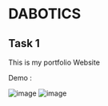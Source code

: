 # DABOTICS
## Task 1
This is my portfolio Website 

Demo : 

![image](https://github.com/Rasbihari1233/DABOTICS/assets/113431679/c7a88865-6eb5-4f5b-9d5c-1d47254bf4e3)
![image](https://github.com/Rohitashsingh89/Dabotics/assets/93479842/4dd9cbc5-c41d-4d0d-b2df-5e5db5c9a9fe)
